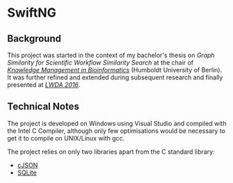 # SwiftNG
## Background
This project was started in the context of my bachelor's thesis on *Graph Similarity for Scientific Workflow Similarity Search* at the chair of *[Knowledge Management in Bioinformatics](https://www.informatik.hu-berlin.de/de/forschung/gebiete/wbi)* (Humboldt University of Berlin). It was further refined and extended during subsequent research and finally presented at *[LWDA 2016](http://hpi.de/en/mueller/lwda-2016.html)*.

## Technical Notes
The project is developed on Windows using Visual Studio and compiled with the Intel C Compiler, although only few optimisations would be necessary to get it to compile on UNIX/Linux with gcc. 

The project relies on only two libraries apart from the C standard library:

* [cJSON](https://github.com/DaveGamble/cJSON)
* [SQLite](https://www.sqlite.org/)
